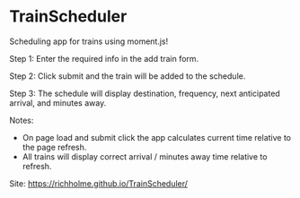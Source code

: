 # TrainScheduler

Scheduling app for trains using moment.js!

Step 1: 
Enter the required info in the add train form.

Step 2:
Click submit and the train will be added to the schedule.

Step 3:
The schedule will display destination, frequency, next anticipated arrival, and minutes away.

Notes: 
- On page load and submit click the app calculates current time relative to the page refresh.
- All trains will display correct arrival / minutes away time relative to refresh.

Site: https://richholme.github.io/TrainScheduler/

